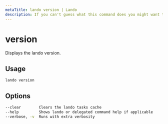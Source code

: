 ```yaml
---
metaTitle: lando version | Lando
description: If you can't guess what this command does you might want to consider a different career ;)
---
```


# version

Displays the lando version.

## Usage

```bash
lando version
```

## Options

```bash
--clear        Clears the lando tasks cache
--help         Shows lando or delegated command help if applicable
--verbose, -v  Runs with extra verbosity
```
